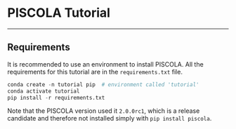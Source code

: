 # PISCOLA Tutorial
___

## Requirements

It is recommended to use an environment to install PISCOLA. All the requirements for this tutorial are in the `requirements.txt` file.

```python
conda create -n tutorial pip  # environment called 'tutorial'
conda activate tutorial
pip install -r requirements.txt
```
Note that the PISCOLA version used it `2.0.0rc1`, which is a release candidate and therefore not installed simply with `pip install piscola`.
